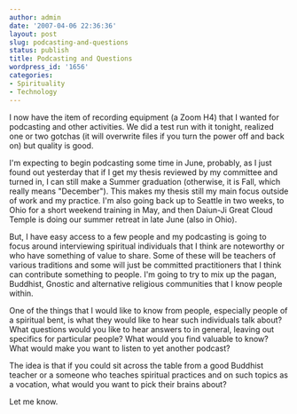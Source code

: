 ```yaml
---
author: admin
date: '2007-04-06 22:36:36'
layout: post
slug: podcasting-and-questions
status: publish
title: Podcasting and Questions
wordpress_id: '1656'
categories:
- Spirituality
- Technology
---
```

I now have the item of recording equipment (a Zoom H4) that I wanted for podcasting and other activities. We did a test run with it tonight, realized one or two gotchas (it will overwrite files if you turn the power off and back on) but quality is good.

I'm expecting to begin podcasting some time in June, probably, as I just found out yesterday that if I get my thesis reviewed by my committee and turned in, I can still make a Summer graduation (otherwise, it is Fall, which really means "December"). This makes my thesis still my main focus outside of work and my practice. I'm also going back up to Seattle in two weeks, to Ohio for a short weekend training in May, and then Daiun-Ji Great Cloud Temple is doing our summer retreat in late June (also in Ohio).

But, I have easy access to a few people and my podcasting is going to focus around interviewing spiritual individuals that I think are noteworthy or who have something of value to share. Some of these will be teachers of various traditions and some will just be committed practitioners that I think can contribute something to people. I'm going to try to mix up the pagan, Buddhist, Gnostic and alternative religious communities that I know people within.

One of the things that I would like to know from people, especially people of a spiritual bent, is what they would like to hear such individuals talk about? What questions would you like to hear answers to in general, leaving out specifics for particular people? What would you find valuable to know? What would make you want to listen to yet another podcast?

The idea is that if you could sit across the table from a good Buddhist teacher or a someone who teaches spiritual practices and on such topics as a vocation, what would you want to pick their brains about?

Let me know.
